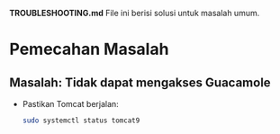 **TROUBLESHOOTING.md**
File ini berisi solusi untuk masalah umum.

# Pemecahan Masalah

## Masalah: Tidak dapat mengakses Guacamole
- Pastikan Tomcat berjalan:
  ```bash
  sudo systemctl status tomcat9
